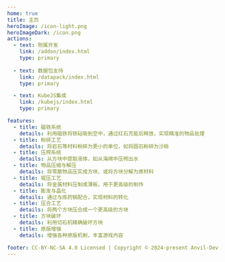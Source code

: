 ```yaml
---
home: true
title: 主页
heroImage: /icon-light.png
heroImageDark: /icon.png
actions:
  - text: 附属开发
    link: /addon/index.html
    type: primary
    
  - text: 数据包支持
    link: /datapack/index.html
    type: primary

  - text: KubeJS集成
    link: /kubejs/index.html
    type: primary

features:
  - title: 磁铁系统
    details: 利用磁铁将铁砧吸到空中，通过红石充能后释放，实现精准的物品处理
  - title: 粉碎工艺
    details: 将岩石等材料粉碎为更小的单位，如将圆石粉碎为沙砾
  - title: 压榨系统
    details: 从方块中提取液体，如从海绵中压榨出水
  - title: 物品压缩与解压
    details: 将零散物品压实成方块，或将方块分解为原材料
  - title: 辊压工艺
    details: 将金属材料压制成薄板，用于更高级的制作
  - title: 膨发与晶化
    details: 通过与炼药锅配合，实现材料的转化
  - title: 压合工艺
    details: 将两个方块压合成一个更高级的方块
  - title: 方块破坏
    details: 利用切石机精确破坏方块
  - title: 原版增强
    details: 增强各种原版机制，丰富游戏内容

footer: CC-BY-NC-SA 4.0 Licensed | Copyright © 2024-present Anvil-Dev
---
```

